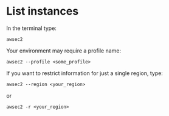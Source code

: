 # List instances

In the terminal type:
```
awsec2
```

Your environment may require a profile name:
```
awsec2 --profile <some_profile>
```

If you want to restrict information for just a single region, type:

```
awsec2 --region <your_region>
```
or
```
awsec2 -r <your_region>